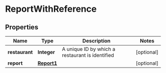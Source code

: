 # ReportWithReference

## Properties
Name | Type | Description | Notes
------------ | ------------- | ------------- | -------------
**restaurant** | **Integer** | A unique ID by which a restaurant is identified  |  [optional]
**report** | [**Report1**](Report1.md) |  |  [optional]
